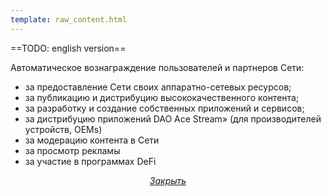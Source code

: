 ```yaml
---
template: raw_content.html
---
```


==TODO: english version==

Автоматическое вознаграждение пользователей и партнеров Сети:

- за предоставление Сети своих аппаратно-сетевых ресурсов;
- за публикацию и дистрибуцию высококачественного контента;
- за разработку и создание собственных приложений и сервисов;
- за дистрибуцию приложений DAO Ace Stream» (для производителей устройств, OEMs)
- за модерацию контента в Сети
- за просмотр рекламы
- за участие в программах DeFi

<p style="text-align: center">
    <em>
        <a class="md-button mdx-button--transparent-light close-popup-inner" href="#">
            Закрыть
        </a>
    </em>
</p>
